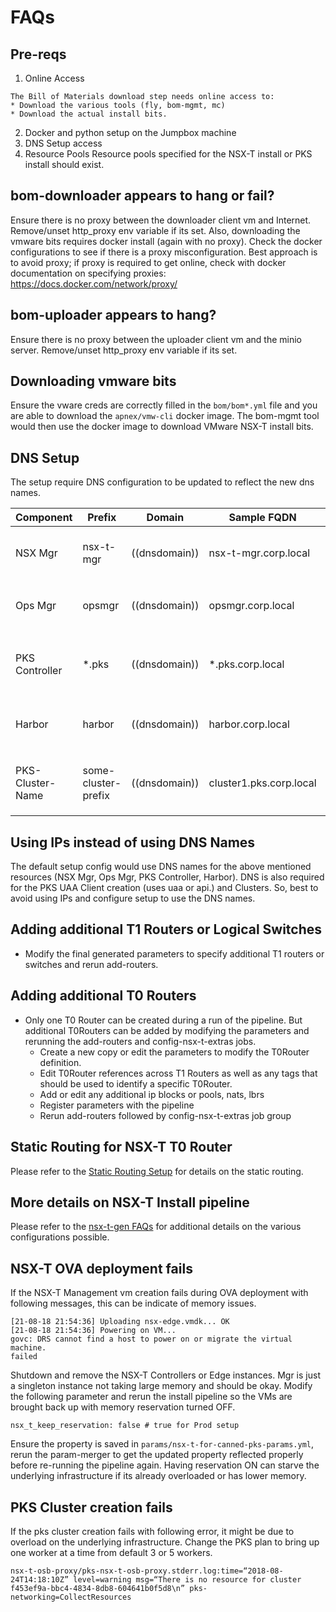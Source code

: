 # FAQs

## Pre-reqs

  1) Online Access

    The Bill of Materials download step needs online access to:
    * Download the various tools (fly, bom-mgmt, mc)
    * Download the actual install bits.
  2) Docker and python setup on the Jumpbox machine
  3) DNS Setup access
  4) Resource Pools
  Resource pools specified for the NSX-T install or PKS install should exist.

## bom-downloader appears to hang or fail?

Ensure there is no proxy between the downloader client vm and Internet.
Remove/unset http_proxy env variable if its set. Also, downloading the vmware bits requires docker install (again with no proxy). Check the docker configurations to see if there is a proxy misconfiguration. Best approach is to avoid proxy; if proxy is required to get online, check with docker documentation on specifying proxies: https://docs.docker.com/network/proxy/

## bom-uploader appears to hang?

Ensure there is no proxy between the uploader client vm and the minio server.
Remove/unset http_proxy env variable if its set.

## Downloading vmware bits
Ensure the vware creds are correctly filled in the `bom/bom*.yml` file and you are able to download the `apnex/vmw-cli` docker image. The bom-mgmt tool would then use the docker image to download VMware NSX-T install bits.

## DNS Setup

The setup require DNS configuration to be updated to reflect the new dns names.

| Component | Prefix    | Domain       |      Sample  FQDN          | IP   | Notes      |
|-----------|-----------|--------------|----------------------|-------|---------------------|
| NSX Mgr   | nsx-t-mgr | ((dnsdomain)) | nsx-t-mgr.corp.local    | ((nsx_t_manager_ip)) | This would be used for the self-signed certs generated and registered against NSX-Mgr. |
| Ops Mgr   | opsmgr    | ((dnsdomain)) | opsmgr.corp.local    | ((nsx_t_nat_rules_opsman_ip)) | Ops Mgr request would be routed to the external `nsx_t_nat_rules_opsman_ip` ip provided for Ops Mgr |
| PKS Controller   | *.pks | ((dnsdomain)) | *.pks.corp.local    | ((pks_api_ip)) | Any `api.pks.corp.local` or `uaa.pks.corp.local` would be routed to the preconfigured external `pks_api_ip` ip address |
| Harbor   | harbor | ((dnsdomain)) | harbor.corp.local    | ((harbor_app_external_ip)) | `harbor.corp.local` would be routed to the external `harbor_app_external_ip` ip specified. |
| PKS-Cluster-Name   | some-cluster-prefix | ((dnsdomain)) | cluster1.pks.corp.local    | ((exposed_external_ip)) | `cluster1.pks.corp.local` would be routed to the external exposed_external_ip specified. |
## Using IPs instead of using DNS Names

The default setup config would use DNS names for the above mentioned resources (NSX Mgr, Ops Mgr, PKS Controller, Harbor). DNS is also required for the PKS UAA Client creation (uses uaa or api.<domain-name>) and Clusters. So, best to avoid using IPs and configure setup to use the DNS names.

## Adding additional T1 Routers or Logical Switches
  * Modify the final generated parameters to specify additional T1 routers or switches and rerun add-routers.

## Adding additional T0 Routers
  * Only one T0 Router can be created during a run of the pipeline. But additional T0Routers can be added by  modifying the parameters and rerunning the add-routers and config-nsx-t-extras jobs.
    * Create a new copy or edit the parameters to modify the T0Router definition.
    * Edit T0Router references across T1 Routers as well as any tags that should be used to identify a specific T0Router.
    * Add or edit any additional ip blocks or pools, nats, lbrs
    * Register parameters with the pipeline
    * Rerun add-routers followed by config-nsx-t-extras job group

## Static Routing for NSX-T T0 Router
Please refer to the [Static Routing Setup](./static-routing-setup.md) for details on the static routing.

## More details on NSX-T Install pipeline
Please refer to the [nsx-t-gen FAQs](https://github.com/sparameswaran/nsx-t-gen/blob/master/docs/faqs.md) for additional details on the various configurations possible.

## NSX-T OVA deployment fails
If the NSX-T Management vm creation fails during OVA deployment with following messages, this can be indicate of memory issues.

```
[21-08-18 21:54:36] Uploading nsx-edge.vmdk... OK
[21-08-18 21:54:36] Powering on VM...
govc: DRS cannot find a host to power on or migrate the virtual machine.
failed
```
Shutdown and remove the NSX-T Controllers or Edge instances. Mgr is just a singleton instance not taking large memory and should be okay. Modify the following parameter and rerun the install pipeline so the VMs are brought back up with memory reservation turned OFF.
```
nsx_t_keep_reservation: false # true for Prod setup
```
Ensure the property is saved in `params/nsx-t-for-canned-pks-params.yml`, rerun the param-merger to get the updated property reflected properly before re-running the pipeline again. Having reservation ON can starve the underlying infrastructure if its already overloaded or has lower memory.

## PKS Cluster creation fails
If the pks cluster creation fails with following error, it might be due to overload on the underlying infrastructure. Change the PKS plan to bring up one worker at a time from default 3 or 5 workers.
```
nsx-t-osb-proxy/pks-nsx-t-osb-proxy.stderr.log:time=“2018-08-24T14:18:10Z” level=warning msg=“There is no resource for cluster f453ef9a-bbc4-4834-8db8-604641b0f5d8\n” pks-networking=CollectResources
```
